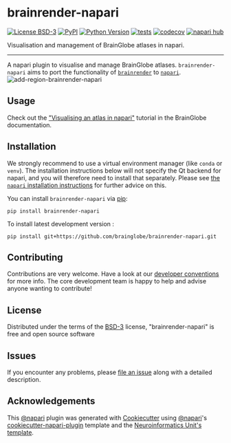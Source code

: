 # brainrender-napari

[![License BSD-3](https://img.shields.io/pypi/l/brainrender-napari.svg?color=green)](https://github.com/brainglobe/brainrender-napari/raw/main/LICENSE)
[![PyPI](https://img.shields.io/pypi/v/brainrender-napari.svg?color=green)](https://pypi.org/project/brainrender-napari)
[![Python Version](https://img.shields.io/pypi/pyversions/brainrender-napari.svg?color=green)](https://python.org)
[![tests](https://github.com/brainglobe/brainrender-napari/workflows/tests/badge.svg)](https://github.com/brainglobe/brainrender-napari/actions)
[![codecov](https://codecov.io/gh/brainglobe/brainrender-napari/branch/main/graph/badge.svg)](https://codecov.io/gh/brainglobe/brainrender-napari)
[![napari hub](https://img.shields.io/endpoint?url=https://api.napari-hub.org/shields/brainrender-napari)](https://napari-hub.org/plugins/brainrender-napari)

Visualisation and management of BrainGlobe atlases in napari.

----------------------------------

A napari plugin to visualise and manage BrainGlobe atlases. `brainrender-napari` aims to port the functionality of [`brainrender`](https://github.com/brainglobe/brainrender) to [`napari`](https://napari.org/stable/).
![add-region-brainrender-napari](https://github.com/brainglobe/brainrender-napari/assets/10500965/24fd3752-0ba7-4f47-aabf-5de22ff0f69b)

## Usage

Check out the ["Visualising an atlas in napari"](https://brainglobe.info/tutorials/visualise-atlas-napari.html) tutorial in the BrainGlobe documentation.

## Installation

We strongly recommend to use a virtual environment manager (like `conda` or `venv`). The installation instructions below will not specify the Qt backend for napari, and you will therefore need to install that separately. Please see [the `napari` installation instructions](https://napari.org/stable/tutorials/fundamentals/installation.html) for further advice on this.

You can install `brainrender-napari` via [pip]:

    pip install brainrender-napari



To install latest development version :

    pip install git+https://github.com/brainglobe/brainrender-napari.git


## Contributing

Contributions are very welcome. Have a look at our [developer conventions](https://brainglobe.info/developers/index.html) for more info. The core development team is happy to help and advise anyone wanting to contribute!

## License

Distributed under the terms of the [BSD-3] license,
"brainrender-napari" is free and open source software

## Issues

If you encounter any problems, please [file an issue] along with a detailed description.

## Acknowledgements

This [@napari] plugin was generated with [Cookiecutter] using [@napari]'s [cookiecutter-napari-plugin] template and the [Neuroinformatics Unit's template](https://github.com/neuroinformatics-unit/python-cookiecutter).

[Cookiecutter]: https://github.com/audreyr/cookiecutter
[@napari]: https://github.com/napari
[cookiecutter-napari-plugin]: https://github.com/napari/cookiecutter-napari-plugin
[BSD-3]: http://opensource.org/licenses/BSD-3-Clause
[file an issue]: https://github.com/brainglobe/brainrender-napari/issues
[tox]: https://tox.readthedocs.io/en/latest/
[pip]: https://pypi.org/project/pip/
[PyPI]: https://pypi.org/
